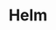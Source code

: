 ---
blog: https://www.helm.sh/blog/
codehost: https://github.com/https://github.com/kubernetes/helm
images:
- helmsh-ar21.svg
- helmsh-icon.svg
logohandle: helmsh
sort: helm
title: Helm
twitter: https://x.com/helmpack
website: https://helm.sh/
---